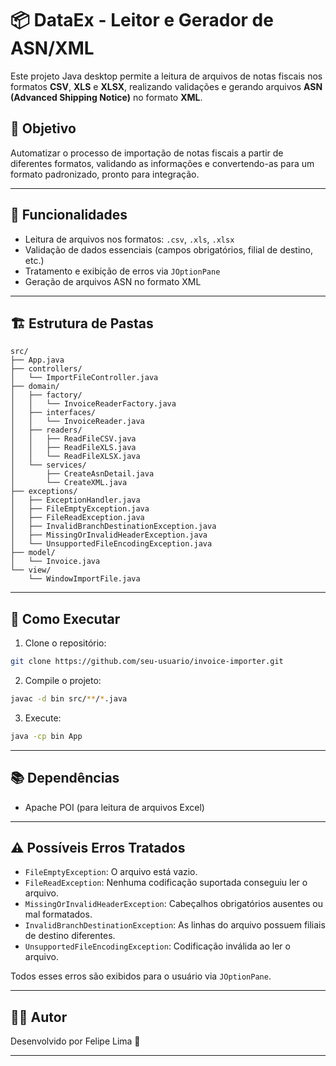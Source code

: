 # 📦 DataEx - Leitor e Gerador de ASN/XML

Este projeto Java desktop permite a leitura de arquivos de notas fiscais nos formatos **CSV**, **XLS** e **XLSX**, realizando validações e gerando arquivos **ASN (Advanced Shipping Notice)** no formato **XML**.

## 🎯 Objetivo

Automatizar o processo de importação de notas fiscais a partir de diferentes formatos, validando as informações e convertendo-as para um formato padronizado, pronto para integração.

---

## 🚀 Funcionalidades

* Leitura de arquivos nos formatos: `.csv`, `.xls`, `.xlsx`
* Validação de dados essenciais (campos obrigatórios, filial de destino, etc.)
* Tratamento e exibição de erros via `JOptionPane`
* Geração de arquivos ASN no formato XML

---

## 🏗️ Estrutura de Pastas

```
src/
├── App.java
├── controllers/
│   └── ImportFileController.java
├── domain/
│   ├── factory/
│   │   └── InvoiceReaderFactory.java
│   ├── interfaces/
│   │   └── InvoiceReader.java
│   ├── readers/
│   │   ├── ReadFileCSV.java
│   │   ├── ReadFileXLS.java
│   │   └── ReadFileXLSX.java
│   └── services/
│       ├── CreateAsnDetail.java
│       └── CreateXML.java
├── exceptions/
│   ├── ExceptionHandler.java
│   ├── FileEmptyException.java
│   ├── FileReadException.java
│   ├── InvalidBranchDestinationException.java
│   ├── MissingOrInvalidHeaderException.java
│   └── UnsupportedFileEncodingException.java
├── model/
│   └── Invoice.java
└── view/
    └── WindowImportFile.java
```

---

## 🧪 Como Executar

1. Clone o repositório:

```bash
git clone https://github.com/seu-usuario/invoice-importer.git
```

2. Compile o projeto:

```bash
javac -d bin src/**/*.java
```

3. Execute:

```bash
java -cp bin App
```

---

## 📚 Dependências

* Apache POI (para leitura de arquivos Excel)

---

## ⚠️ Possíveis Erros Tratados

* `FileEmptyException`: O arquivo está vazio.
* `FileReadException`: Nenhuma codificação suportada conseguiu ler o arquivo.
* `MissingOrInvalidHeaderException`: Cabeçalhos obrigatórios ausentes ou mal formatados.
* `InvalidBranchDestinationException`: As linhas do arquivo possuem filiais de destino diferentes.
* `UnsupportedFileEncodingException`: Codificação inválida ao ler o arquivo.

Todos esses erros são exibidos para o usuário via `JOptionPane`.

---

## 👨‍💻 Autor

Desenvolvido por Felipe Lima 🧠

---
